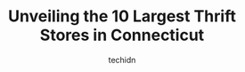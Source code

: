 ---
layout: ampstory
image: https://i0.wp.com/paketmu.com/wp-content/uploads/2023/06/the-salvation-army-thrift-store-west-hartford-ct-0-in-connecticut-1686369592.jpeg?resize=640,853
author: techidn
featured: false
description: Explore the diverse Thrift Store scene in Connecticut, home to an incredible selection of 10 establishments catering to every taste. Whether youre in search of iconic favorites or undiscove
title: Unveiling the 10 Largest Thrift Stores in Connecticut
cover:
   title: Unveiling the 10 Largest Thrift Stores in Connecticut
   subtitle: RICKPATE
   background: https://paketmu.com/wp-content/uploads/2023/06/the-salvation-army-thrift-store-west-hartford-ct-0-in-connecticut-1686369592.jpeg

pages: 
 - layout: thirds
   top: <h1>#1 Savers</h1>
   bottom: "<p>I love our Newington Savers.Im digging the organization of this place! The clothing is really nice, and not shoe shine rags like other used clothing places like </p>"
   background: https://paketmu.com/wp-content/uploads/2023/06/the-salvation-army-thrift-store-west-hartford-ct-1-in-connecticut-1686369593.jpeg
   backgroundblur: true
 - layout: thirds
   top: <h1>#2 Red White & Blue Thrift Store</h1>
   bottom: "<p>This first pic shows some of the great finds that my teen daughter found to decorate her wall (second pic shows it hung). Other pics are from the store. As you can see, i</p>"
   background: https://paketmu.com/wp-content/uploads/2023/06/the-salvation-army-thrift-store-west-hartford-ct-2-in-connecticut-1686369595.jpeg
   cta:
      link: https://paketmu.com/unveiling-the-10-largest-thrift-stores-in-connecticut/
      text: Unveiling the 10 Largest Thrift Stores in Connecticut
 - layout: thirds
   top: <h1>#3 The Salvation Army Thrift Store & Donation Center</h1>
   bottom: "<p>They have a wide variety of stuff here. If you are looking for Pfaltzgraff Tea Rose pattern or Readers Digest condensed books this is the place to go. There is a whole ai</p>"
   background: https://paketmu.com/wp-content/uploads/2023/06/the-salvation-army-thrift-store-west-hartford-ct-3-in-connecticut-1686369597.jpeg
   cta:
      link: https://paketmu.com/unveiling-the-10-largest-thrift-stores-in-connecticut/
      text: Unveiling the 10 Largest Thrift Stores in Connecticut
 - layout: thirds
   top: <h1>#4 My Sisters Place Thrift Store & Donation Center</h1>
   bottom: "<p>380 Main St, Ansonia, CT 06401, United States</p>"
   background: https://images.unsplash.com/photo-1609083590460-7b8cc0ca65f8?ixlib=rb-4.0.3&ixid=MnwxMjA3fDB8MHxwaG90by1wYWdlfHx8fGVufDB8fHx8&auto=format&fit=crop&w=640&h=853&q=80
   cta:
      link: https://paketmu.com/unveiling-the-10-largest-thrift-stores-in-connecticut/
      text: Unveiling the 10 Largest Thrift Stores in Connecticut
 - layout: thirds
   top: <h1>#5 Witch Bitch Thrift</h1>
   bottom: "<p>105 Whitney Ave, New Haven, CT 06510, United States</p>"
   background: https://images.unsplash.com/photo-1518640467707-6811f4a6ab73?ixlib=rb-4.0.3&ixid=MnwxMjA3fDB8MHxwaG90by1wYWdlfHx8fGVufDB8fHx8&auto=format&fit=crop&w=640&h=853&q=80
   cta:
      link: https://paketmu.com/unveiling-the-10-largest-thrift-stores-in-connecticut/
      text: Unveiling the 10 Largest Thrift Stores in Connecticut
 - layout: thirds
   top: <h1>#6 Greenwich Hospital Auxiliary Thrift Shop</h1>
   bottom: "<p>199 Hamilton Ave, Greenwich, CT 06830, United States</p>"
   background: https://images.unsplash.com/photo-1620421680010-0766ff230392?ixlib=rb-4.0.3&ixid=MnwxMjA3fDB8MHxwaG90by1wYWdlfHx8fGVufDB8fHx8&auto=format&fit=crop&w=640&h=853&q=80
   cta:
      link: https://paketmu.com/unveiling-the-10-largest-thrift-stores-in-connecticut/
      text: Unveiling the 10 Largest Thrift Stores in Connecticut
 - layout: thirds
   top: <h1>#7 New Canaan Thrift Shop</h1>
   bottom: "<p>2 Locust Ave, New Canaan, CT 06840, United States</p>"
   background: https://images.unsplash.com/photo-1591393223703-56fe1347ac62?ixlib=rb-4.0.3&ixid=MnwxMjA3fDB8MHxwaG90by1wYWdlfHx8fGVufDB8fHx8&auto=format&fit=crop&w=640&h=853&q=80
   cta:
      link: https://paketmu.com/unveiling-the-10-largest-thrift-stores-in-connecticut/
      text: Unveiling the 10 Largest Thrift Stores in Connecticut
 - layout: thirds
   middle: Continue reading...
   background: https://images.unsplash.com/photo-1522441815192-d9f04eb0615c?ixlib=rb-4.0.3&ixid=MnwxMjA3fDB8MHxwaG90by1wYWdlfHx8fGVufDB8fHx8&auto=format&fit=crop&w=640&h=853&q=80
   cta:
      link: https://paketmu.com/unveiling-the-10-largest-thrift-stores-in-connecticut/
      text: Unveiling the 10 Largest Thrift Stores in Connecticut
      
---